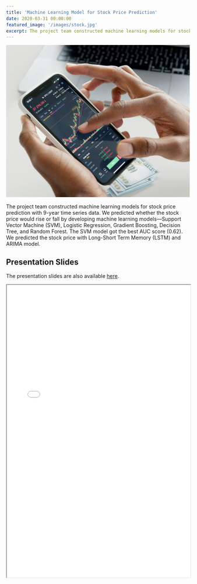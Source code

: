 ```yaml
---
title: 'Machine Learning Model for Stock Price Prediction'
date: 2020-03-31 00:00:00
featured_image: '/images/stock.jpg'
excerpt: The project team constructed machine learning models for stock price prediction with 9-year time series data. We predicted whether the stock price would rise or fall by developing machine learning models—Support Vector Machine (SVM), Logistic Regression, Gradient Boosting, Decision Tree, and Random Forest. The SVM model got the best AUC score (0.62). We predicted the stock price with Long-Short Term Memory (LSTM) and ARIMA model.
---
```


![](/images/stock.jpg)

The project team constructed machine learning models for stock price prediction with 9-year time series data. We predicted whether the stock price would rise or fall by developing machine learning models—Support Vector Machine (SVM), Logistic Regression, Gradient Boosting, Decision Tree, and Random Forest. The SVM model got the best AUC score (0.62). We predicted the stock price with Long-Short Term Memory (LSTM) and ARIMA model.

## Presentation Slides

The presentation slides are also available [here](https://drive.google.com/file/d/1gSTgzWButCcP8ZlmdT6r_Je0oQuGampu/view?usp=drive_link).

<iframe width="100%" height="800" src="/pdf/Stockprice.pdf">

